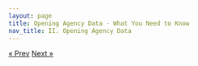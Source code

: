 ```yaml
---
layout: page
title: Opening Agency Data - What You Need to Know
nav_title: II. Opening Agency Data
---
```


<!-- Pagination -->
<div class="pagination">
  <a class="pagination-item older" href="{{ site.baseurl }}/04-Lessons-Learned">&laquo; Prev</a>
  <a class="pagination-item newer" href="{{ site.baseurl }}/06-Governance">Next &raquo;</a>
</div>
